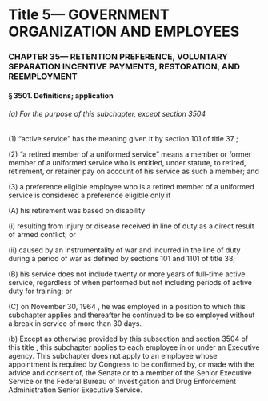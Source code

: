 
# Title 5— GOVERNMENT ORGANIZATION AND EMPLOYEES
### CHAPTER 35— RETENTION PREFERENCE, VOLUNTARY SEPARATION INCENTIVE PAYMENTS, RESTORATION, AND REEMPLOYMENT
#### § 3501. Definitions; application
###### (a) For the purpose of this subchapter, except section 3504

(1) “active service” has the meaning given it by section 101 of title 37 ;

(2) “a retired member of a uniformed service” means a member or former member of a uniformed service who is entitled, under statute, to retired, retirement, or retainer pay on account of his service as such a member; and

(3) a preference eligible employee who is a retired member of a uniformed service is considered a preference eligible only if

(A) his retirement was based on disability

(i) resulting from injury or disease received in line of duty as a direct result of armed conflict; or

(ii) caused by an instrumentality of war and incurred in the line of duty during a period of war as defined by sections 101 and 1101 of title 38;

(B) his service does not include twenty or more years of full-time active service, regardless of when performed but not including periods of active duty for training; or

(C) on November 30, 1964 , he was employed in a position to which this subchapter applies and thereafter he continued to be so employed without a break in service of more than 30 days.

(b) Except as otherwise provided by this subsection and section 3504 of this title , this subchapter applies to each employee in or under an Executive agency. This subchapter does not apply to an employee whose appointment is required by Congress to be confirmed by, or made with the advice and consent of, the Senate or to a member of the Senior Executive Service or the Federal Bureau of Investigation and Drug Enforcement Administration Senior Executive Service.
